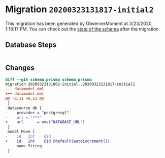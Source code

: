 # Migration `20200323131817-initial2`

This migration has been generated by ObserverMoment at 3/23/2020, 1:18:17 PM.
You can check out the [state of the schema](./schema.prisma) after the migration.

## Database Steps

```sql

```

## Changes

```diff
diff --git schema.prisma schema.prisma
migration 20200323131002-initial..20200323131817-initial2
--- datamodel.dml
+++ datamodel.dml
@@ -6,11 +6,11 @@
 }
 datasource db {
     provider = "postgresql"
-    url = "***"
+    url      = env("DATABASE_URL")
 }
 model Move {
-    id   Int    @id
+    id   Int    @id @default(autoincrement())
     name String
 }
```


